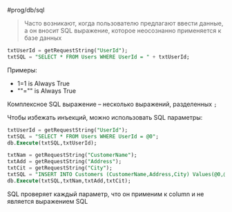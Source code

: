 #prog/db/sql 

> Часто возникают, когда пользователю предлагают ввести данные, а он вносит SQL выражение, которое неосознанно применяется к базе данных

```sql
txtUserId = getRequestString("UserId");  
txtSQL = "SELECT * FROM Users WHERE UserId = " + txtUserId;
```

Примеры:
- 1=1 is Always True
- ""="" is Always True

Комплексное SQL выражение – несколько выражений, разделенных `;`

Чтобы избежать инъекций, можно использовать SQL параметры:
```sql
txtUserId = getRequestString("UserId");  
txtSQL = "SELECT * FROM Users WHERE UserId = @0";  
db.Execute(txtSQL,txtUserId);

txtNam = getRequestString("CustomerName");  
txtAdd = getRequestString("Address");  
txtCit = getRequestString("City");  
txtSQL = "INSERT INTO Customers (CustomerName,Address,City) Values(@0,@1,@2)";  
db.Execute(txtSQL,txtNam,txtAdd,txtCit);
```

SQL проверяет каждый параметр, что он применим к column и не является выражением SQL